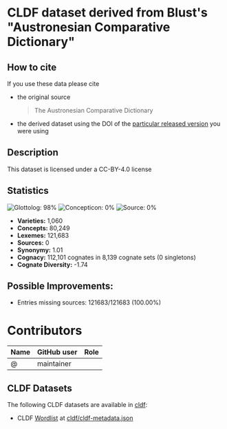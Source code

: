 # CLDF dataset derived from Blust's "Austronesian Comparative Dictionary"

## How to cite

If you use these data please cite
- the original source
  > The Austronesian Comparative Dictionary
- the derived dataset using the DOI of the [particular released version](../../releases/) you were using

## Description


This dataset is licensed under a CC-BY-4.0 license

## Statistics


![Glottolog: 98%](https://img.shields.io/badge/Glottolog-98%25-green.svg "Glottolog: 98%")
![Concepticon: 0%](https://img.shields.io/badge/Concepticon-0%25-red.svg "Concepticon: 0%")
![Source: 0%](https://img.shields.io/badge/Source-0%25-red.svg "Source: 0%")

- **Varieties:** 1,060
- **Concepts:** 80,249
- **Lexemes:** 121,683
- **Sources:** 0
- **Synonymy:** 1.01
- **Cognacy:** 112,101 cognates in 8,139 cognate sets (0 singletons)
- **Cognate Diversity:** -1.74

## Possible Improvements:



- Entries missing sources: 121683/121683 (100.00%)

# Contributors

Name | GitHub user | Role
--- | --- | ---
 | @ | maintainer




## CLDF Datasets

The following CLDF datasets are available in [cldf](cldf):

- CLDF [Wordlist](https://github.com/cldf/cldf/tree/master/modules/Wordlist) at [cldf/cldf-metadata.json](cldf/cldf-metadata.json)